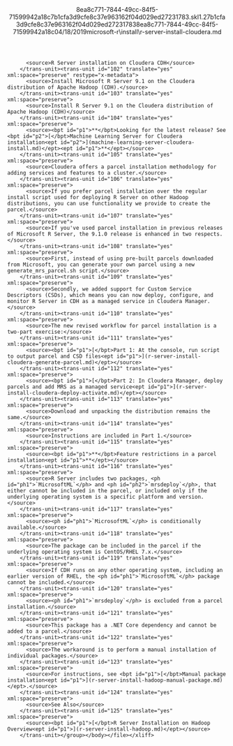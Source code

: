 <?xml version="1.0"?><xliff version="1.2" xmlns="urn:oasis:names:tc:xliff:document:1.2" xmlns:xsi="http://www.w3.org/2001/XMLSchema-instance" xsi:schemaLocation="urn:oasis:names:tc:xliff:document:1.2 xliff-core-1.2-transitional.xsd"><file datatype="xml" original="r-server-install-cloudera.md" source-language="en-US" target-language="en-US"><header><tool tool-id="mdxliff" tool-name="mdxliff" tool-version="1.0-d1654b2" tool-company="Microsoft" /><xliffext:skl_file_name xmlns:xliffext="urn:microsoft:content:schema:xliffextensions">8ea8c771-7844-49cc-84f5-71599942a18c7b1cfa3d9cfe8c37e963162f04d029ed27231783.skl</xliffext:skl_file_name><xliffext:version xmlns:xliffext="urn:microsoft:content:schema:xliffextensions">1.2</xliffext:version><xliffext:ms.openlocfilehash xmlns:xliffext="urn:microsoft:content:schema:xliffextensions">7b1cfa3d9cfe8c37e963162f04d029ed27231783</xliffext:ms.openlocfilehash><xliffext:ms.sourcegitcommit xmlns:xliffext="urn:microsoft:content:schema:xliffextensions">8ea8c771-7844-49cc-84f5-71599942a18c</xliffext:ms.sourcegitcommit><xliffext:ms.lasthandoff xmlns:xliffext="urn:microsoft:content:schema:xliffextensions">04/18/2019</xliffext:ms.lasthandoff><xliffext:ms.openlocfilepath xmlns:xliffext="urn:microsoft:content:schema:xliffextensions">microsoft-r\install\r-server-install-cloudera.md</xliffext:ms.openlocfilepath></header><body><group id="content" extype="content"><trans-unit id="101" translate="yes" xml:space="preserve" restype="x-metadata">
          <source>R Server installation on Cloudera CDH</source>
        </trans-unit><trans-unit id="102" translate="yes" xml:space="preserve" restype="x-metadata">
          <source>Install Microsoft R Server 9.1 on the Cloudera distribution of Apache Hadoop (CDH).</source>
        </trans-unit><trans-unit id="103" translate="yes" xml:space="preserve">
          <source>Install R Server 9.1 on the Cloudera distribution of Apache Hadoop (CDH)</source>
        </trans-unit><trans-unit id="104" translate="yes" xml:space="preserve">
          <source><bpt id="p1">**</bpt>Looking for the latest release? See <bpt id="p2">[</bpt>Machine Learning Server for Cloudera installation<ept id="p2">](machine-learning-server-cloudera-install.md)</ept><ept id="p1">**</ept></source>
        </trans-unit><trans-unit id="105" translate="yes" xml:space="preserve">
          <source>Cloudera offers a parcel installation methodology for adding services and features to a cluster.</source>
        </trans-unit><trans-unit id="106" translate="yes" xml:space="preserve">
          <source>If you prefer parcel installation over the regular install script used for deploying R Server on other Hadoop distributions, you can use functionality we provide to create the parcel.</source>
        </trans-unit><trans-unit id="107" translate="yes" xml:space="preserve">
          <source>If you've used parcel installation in previous releases of Microsoft R Server, the 9.1.0 release is enhanced in two respects.</source>
        </trans-unit><trans-unit id="108" translate="yes" xml:space="preserve">
          <source>First, instead of using pre-built parcels downloaded from Microsoft, you can generate your own parcel using a new generate_mrs_parcel.sh script.</source>
        </trans-unit><trans-unit id="109" translate="yes" xml:space="preserve">
          <source>Secondly, we added support for Custom Service Descriptors (CSDs), which means you can now deploy, configure, and monitor R Server in CDH as a managed service in Cloudera Manager.</source>
        </trans-unit><trans-unit id="110" translate="yes" xml:space="preserve">
          <source>The new revised workflow for parcel installation is a two-part exercise:</source>
        </trans-unit><trans-unit id="111" translate="yes" xml:space="preserve">
          <source><bpt id="p1">[</bpt>Part 1: At the console, run script to output parcel and CSD files<ept id="p1">](r-server-install-cloudera-generate-parcel.md)</ept></source>
        </trans-unit><trans-unit id="112" translate="yes" xml:space="preserve">
          <source><bpt id="p1">[</bpt>Part 2: In Cloudera Manager, deploy parcels and add MRS as a managed service<ept id="p1">](r-server-install-cloudera-deploy-activate.md)</ept></source>
        </trans-unit><trans-unit id="113" translate="yes" xml:space="preserve">
          <source>Download and unpacking the distribution remains the same.</source>
        </trans-unit><trans-unit id="114" translate="yes" xml:space="preserve">
          <source>Instructions are included in Part 1.</source>
        </trans-unit><trans-unit id="115" translate="yes" xml:space="preserve">
          <source><bpt id="p1">**</bpt>Feature restrictions in a parcel installation<ept id="p1">**</ept></source>
        </trans-unit><trans-unit id="116" translate="yes" xml:space="preserve">
          <source>R Server includes two packages, <ph id="ph1">`MicrosoftML`</ph> and <ph id="ph2">`mrsdeploy`</ph>, that either cannot be included in the parcel, or included only if the underlying operating system is a specific platform and version.</source>
        </trans-unit><trans-unit id="117" translate="yes" xml:space="preserve">
          <source><ph id="ph1">`MicrosoftML`</ph> is conditionally available.</source>
        </trans-unit><trans-unit id="118" translate="yes" xml:space="preserve">
          <source>The package can be included in the parcel if the underlying operating system is CentOS/RHEL 7.x.</source>
        </trans-unit><trans-unit id="119" translate="yes" xml:space="preserve">
          <source>If CDH runs on any other operating system, including an earlier version of RHEL, the <ph id="ph1">`MicrosoftML`</ph> package cannot be included.</source>
        </trans-unit><trans-unit id="120" translate="yes" xml:space="preserve">
          <source><ph id="ph1">`mrsdeploy`</ph> is excluded from a parcel installation.</source>
        </trans-unit><trans-unit id="121" translate="yes" xml:space="preserve">
          <source>This package has a .NET Core dependency and cannot be added to a parcel.</source>
        </trans-unit><trans-unit id="122" translate="yes" xml:space="preserve">
          <source>The workaround is to perform a manual installation of individual packages.</source>
        </trans-unit><trans-unit id="123" translate="yes" xml:space="preserve">
          <source>For instructions, see <bpt id="p1">[</bpt>Manual package installation<ept id="p1">](r-server-install-hadoop-manual-package.md)</ept>.</source>
        </trans-unit><trans-unit id="124" translate="yes" xml:space="preserve">
          <source>See Also</source>
        </trans-unit><trans-unit id="125" translate="yes" xml:space="preserve">
          <source><bpt id="p1">[</bpt>R Server Installation on Hadoop Overview<ept id="p1">](r-server-install-hadoop.md)</ept></source>
        </trans-unit></group></body></file></xliff>